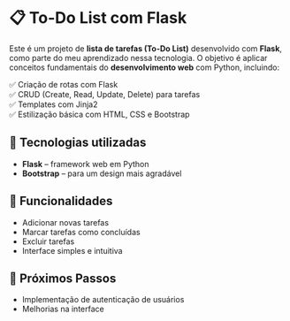 # 📋 To-Do List com Flask  

Este é um projeto de **lista de tarefas (To-Do List)** desenvolvido com **Flask**, como parte do meu aprendizado nessa tecnologia. O objetivo é aplicar conceitos fundamentais do **desenvolvimento web** com Python, incluindo:  

✅ Criação de rotas com Flask  
✅ CRUD (Create, Read, Update, Delete) para tarefas  
✅ Templates com Jinja2  
✅ Estilização básica com HTML, CSS e Bootstrap  

## 🚀 Tecnologias utilizadas  

- **Flask** – framework web em Python  
- **Bootstrap** – para um design mais agradável  

## 🎯 Funcionalidades  

- Adicionar novas tarefas  
- Marcar tarefas como concluídas  
- Excluir tarefas  
- Interface simples e intuitiva  

## 📌 Próximos Passos  

- Implementação de autenticação de usuários  
- Melhorias na interface  